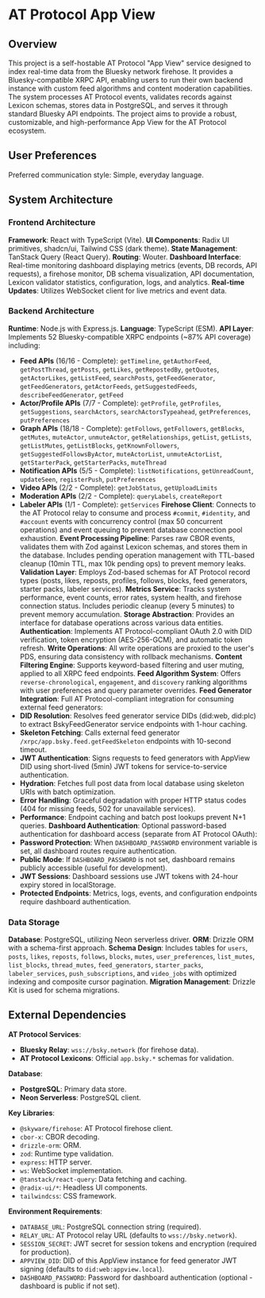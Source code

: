 # AT Protocol App View

## Overview

This project is a self-hostable AT Protocol "App View" service designed to index real-time data from the Bluesky network firehose. It provides a Bluesky-compatible XRPC API, enabling users to run their own backend instance with custom feed algorithms and content moderation capabilities. The system processes AT Protocol events, validates records against Lexicon schemas, stores data in PostgreSQL, and serves it through standard Bluesky API endpoints. The project aims to provide a robust, customizable, and high-performance App View for the AT Protocol ecosystem.

## User Preferences

Preferred communication style: Simple, everyday language.

## System Architecture

### Frontend Architecture

**Framework**: React with TypeScript (Vite).
**UI Components**: Radix UI primitives, shadcn/ui, Tailwind CSS (dark theme).
**State Management**: TanStack Query (React Query).
**Routing**: Wouter.
**Dashboard Interface**: Real-time monitoring dashboard displaying metrics (events, DB records, API requests), a firehose monitor, DB schema visualization, API documentation, Lexicon validator statistics, configuration, logs, and analytics.
**Real-time Updates**: Utilizes WebSocket client for live metrics and event data.

### Backend Architecture

**Runtime**: Node.js with Express.js.
**Language**: TypeScript (ESM).
**API Layer**: Implements 52 Bluesky-compatible XRPC endpoints (~87% API coverage) including:
- **Feed APIs** (16/16 - Complete): `getTimeline`, `getAuthorFeed`, `getPostThread`, `getPosts`, `getLikes`, `getRepostedBy`, `getQuotes`, `getActorLikes`, `getListFeed`, `searchPosts`, `getFeedGenerator`, `getFeedGenerators`, `getActorFeeds`, `getSuggestedFeeds`, `describeFeedGenerator`, `getFeed`
- **Actor/Profile APIs** (7/7 - Complete): `getProfile`, `getProfiles`, `getSuggestions`, `searchActors`, `searchActorsTypeahead`, `getPreferences`, `putPreferences`
- **Graph APIs** (18/18 - Complete): `getFollows`, `getFollowers`, `getBlocks`, `getMutes`, `muteActor`, `unmuteActor`, `getRelationships`, `getList`, `getLists`, `getListMutes`, `getListBlocks`, `getKnownFollowers`, `getSuggestedFollowsByActor`, `muteActorList`, `unmuteActorList`, `getStarterPack`, `getStarterPacks`, `muteThread`
- **Notification APIs** (5/5 - Complete): `listNotifications`, `getUnreadCount`, `updateSeen`, `registerPush`, `putPreferences`
- **Video APIs** (2/2 - Complete): `getJobStatus`, `getUploadLimits`
- **Moderation APIs** (2/2 - Complete): `queryLabels`, `createReport`
- **Labeler APIs** (1/1 - Complete): `getServices`
**Firehose Client**: Connects to the AT Protocol relay to consume and process `#commit`, `#identity`, and `#account` events with concurrency control (max 50 concurrent operations) and event queuing to prevent database connection pool exhaustion.
**Event Processing Pipeline**: Parses raw CBOR events, validates them with Zod against Lexicon schemas, and stores them in the database. Includes pending operation management with TTL-based cleanup (10min TTL, max 10k pending ops) to prevent memory leaks.
**Validation Layer**: Employs Zod-based schemas for AT Protocol record types (posts, likes, reposts, profiles, follows, blocks, feed generators, starter packs, labeler services).
**Metrics Service**: Tracks system performance, event counts, error rates, system health, and firehose connection status. Includes periodic cleanup (every 5 minutes) to prevent memory accumulation.
**Storage Abstraction**: Provides an interface for database operations across various data entities.
**Authentication**: Implements AT Protocol-compliant OAuth 2.0 with DID verification, token encryption (AES-256-GCM), and automatic token refresh.
**Write Operations**: All write operations are proxied to the user's PDS, ensuring data consistency with rollback mechanisms.
**Content Filtering Engine**: Supports keyword-based filtering and user muting, applied to all XRPC feed endpoints.
**Feed Algorithm System**: Offers `reverse-chronological`, `engagement`, and `discovery` ranking algorithms with user preferences and query parameter overrides.
**Feed Generator Integration**: Full AT Protocol-compliant integration for consuming external feed generators:
- **DID Resolution**: Resolves feed generator service DIDs (did:web, did:plc) to extract BskyFeedGenerator service endpoints with 1-hour caching.
- **Skeleton Fetching**: Calls external feed generator `/xrpc/app.bsky.feed.getFeedSkeleton` endpoints with 10-second timeout.
- **JWT Authentication**: Signs requests to feed generators with AppView DID using short-lived (5min) JWT tokens for service-to-service authentication.
- **Hydration**: Fetches full post data from local database using skeleton URIs with batch optimization.
- **Error Handling**: Graceful degradation with proper HTTP status codes (404 for missing feeds, 502 for unavailable services).
- **Performance**: Endpoint caching and batch post lookups prevent N+1 queries.
**Dashboard Authentication**: Optional password-based authentication for dashboard access (separate from AT Protocol OAuth):
- **Password Protection**: When `DASHBOARD_PASSWORD` environment variable is set, all dashboard routes require authentication.
- **Public Mode**: If `DASHBOARD_PASSWORD` is not set, dashboard remains publicly accessible (useful for development).
- **JWT Sessions**: Dashboard sessions use JWT tokens with 24-hour expiry stored in localStorage.
- **Protected Endpoints**: Metrics, logs, events, and configuration endpoints require dashboard authentication.

### Data Storage

**Database**: PostgreSQL, utilizing Neon serverless driver.
**ORM**: Drizzle ORM with a schema-first approach.
**Schema Design**: Includes tables for `users`, `posts`, `likes`, `reposts`, `follows`, `blocks`, `mutes`, `user_preferences`, `list_mutes`, `list_blocks`, `thread_mutes`, `feed_generators`, `starter_packs`, `labeler_services`, `push_subscriptions`, and `video_jobs` with optimized indexing and composite cursor pagination.
**Migration Management**: Drizzle Kit is used for schema migrations.

## External Dependencies

**AT Protocol Services**:
- **Bluesky Relay**: `wss://bsky.network` (for firehose data).
- **AT Protocol Lexicons**: Official `app.bsky.*` schemas for validation.

**Database**:
- **PostgreSQL**: Primary data store.
- **Neon Serverless**: PostgreSQL client.

**Key Libraries**:
- `@skyware/firehose`: AT Protocol firehose client.
- `cbor-x`: CBOR decoding.
- `drizzle-orm`: ORM.
- `zod`: Runtime type validation.
- `express`: HTTP server.
- `ws`: WebSocket implementation.
- `@tanstack/react-query`: Data fetching and caching.
- `@radix-ui/*`: Headless UI components.
- `tailwindcss`: CSS framework.

**Environment Requirements**:
- `DATABASE_URL`: PostgreSQL connection string (required).
- `RELAY_URL`: AT Protocol relay URL (defaults to `wss://bsky.network`).
- `SESSION_SECRET`: JWT secret for session tokens and encryption (required for production).
- `APPVIEW_DID`: DID of this AppView instance for feed generator JWT signing (defaults to `did:web:appview.local`).
- `DASHBOARD_PASSWORD`: Password for dashboard authentication (optional - dashboard is public if not set).